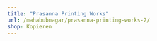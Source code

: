 ```yaml
---
title: "Prasanna Printing Works"
url: /mahabubnagar/prasanna-printing-works-2/
shop: Kopieren
---
```

